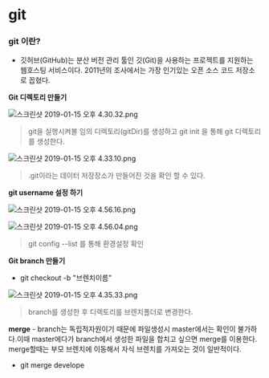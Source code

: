 # git
### git 이란?
- 깃허브(GitHub)는 분산 버전 관리 툴인 깃(Git)을 사용하는 프로젝트를 지원하는 웹호스팅 서비스이다. 2011년의 조사에서는 가장 인기있는 오픈 소스 코드 저장소로 꼽혔다.

**Git 디렉토리 만들기** 

![스크린샷 2019-01-15 오후 4.30.32.png](https://s3-ap-northeast-1.amazonaws.com/torchpad-production/wikis/10853/8UDGR7sYQ5KJt4ANXrKr_%E1%84%89%E1%85%B3%E1%84%8F%E1%85%B3%E1%84%85%E1%85%B5%E1%86%AB%E1%84%89%E1%85%A3%E1%86%BA%202019-01-15%20%E1%84%8B%E1%85%A9%E1%84%92%E1%85%AE%204.30.32.png)
> git을 실행시켜볼 임의 디렉토리(gitDir)를 생성하고 git init 을 통해 git 디렉토리를 생성한다.

![스크린샷 2019-01-15 오후 4.33.10.png](https://s3-ap-northeast-1.amazonaws.com/torchpad-production/wikis/10853/Mb7H9czKRUuFjSPeXBdH_%E1%84%89%E1%85%B3%E1%84%8F%E1%85%B3%E1%84%85%E1%85%B5%E1%86%AB%E1%84%89%E1%85%A3%E1%86%BA%202019-01-15%20%E1%84%8B%E1%85%A9%E1%84%92%E1%85%AE%204.33.10.png)
> .git이라는 데이터 저장장소가 만들어진 것을 확인 할 수 있다.

 **git username 설정 하기**

![스크린샷 2019-01-15 오후 4.56.16.png](https://s3-ap-northeast-1.amazonaws.com/torchpad-production/wikis/10853/tRdNU5z2R5CWcfFtlX3L_%E1%84%89%E1%85%B3%E1%84%8F%E1%85%B3%E1%84%85%E1%85%B5%E1%86%AB%E1%84%89%E1%85%A3%E1%86%BA%202019-01-15%20%E1%84%8B%E1%85%A9%E1%84%92%E1%85%AE%204.56.16.png)

![스크린샷 2019-01-15 오후 4.56.04.png](https://s3-ap-northeast-1.amazonaws.com/torchpad-production/wikis/10853/Ir5C3T9R01JlNxwKzkgs_%E1%84%89%E1%85%B3%E1%84%8F%E1%85%B3%E1%84%85%E1%85%B5%E1%86%AB%E1%84%89%E1%85%A3%E1%86%BA%202019-01-15%20%E1%84%8B%E1%85%A9%E1%84%92%E1%85%AE%204.56.04.png)
> git config --list 를 통해 환경설정 확인

**Git branch 만들기**
  * git checkout -b "브렌치이름" 
  
![스크린샷 2019-01-15 오후 4.35.33.png](https://s3-ap-northeast-1.amazonaws.com/torchpad-production/wikis/10853/HESOgBaMQSKzZUCBgjqZ_%E1%84%89%E1%85%B3%E1%84%8F%E1%85%B3%E1%84%85%E1%85%B5%E1%86%AB%E1%84%89%E1%85%A3%E1%86%BA%202019-01-15%20%E1%84%8B%E1%85%A9%E1%84%92%E1%85%AE%204.35.33.png)
 > branch를 생성한 후 디렉토리를 브렌치폴더로 변경한다.

**merge**
	- branch는 독립적자원이기 때문에 파일생성시 master에서는 확인이 불가하다.이때 master에다가 branch에서 생성한 파일을 합치고 싶으면 merge를 이용한다. merge할때는 부모 브렌치에 이동해서 자식 브렌치를 가져오는 것이 일반적이다.
  - git merge develope 
   


